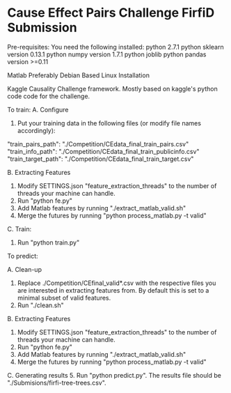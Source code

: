 Cause Effect Pairs Challenge FirfiD Submission
============================

Pre-requisites:
You need the following installed:
python 2.7.1
python sklearn version 0.13.1
python numpy version 1.7.1
python joblib
python pandas version >=0.11

Matlab
Preferably Debian Based Linux Installation

Kaggle Causality Challenge framework. Mostly based on kaggle's python code code for the challenge.

To train:
A. Configure
1. Put your training data in the following files (or modify file names accordingly):

"train_pairs_path": "./Competition/CEdata_final_train_pairs.csv"
"train_info_path": "./Competition/CEdata_final_train_publicinfo.csv"
"train_target_path": "./Competition/CEdata_final_train_target.csv"

B. Extracting Features
1. Modify SETTINGS.json "feature_extraction_threads" to the number of threads your machine can handle.
2. Run "python fe.py"
3. Add Matlab features by running "./extract_matlab_valid.sh"
4. Merge the futures by running "python process_matlab.py -t valid"

C. Train:
1. Run "python train.py"


To predict:

A. Clean-up
1. Replace ./Competition/CEfinal_valid*.csv with the respective files you are interested in extracting features from. By default this is set to a minimal subset of valid features.
2. Run "./clean.sh"

B. Extracting Features
1. Modify SETTINGS.json "feature_extraction_threads" to the number of threads your machine can handle.
2. Run "python fe.py"
3. Add Matlab features by running "./extract_matlab_valid.sh"
4. Merge the futures by running "python process_matlab.py -t valid"

C. Generating results
5. Run "python predict.py". The results file should be "./Submisions/firfi-tree-trees.csv".